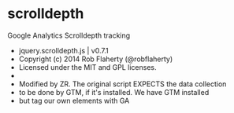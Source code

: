 # scrolldepth
Google Analytics Scrolldepth tracking

 * jquery.scrolldepth.js | v0.7.1
 * Copyright (c) 2014 Rob Flaherty (@robflaherty)
 * Licensed under the MIT and GPL licenses.
 *
 * Modified by ZR.  The original script EXPECTS the data collection
 * to be done by GTM, if it's installed.  We have GTM installed
 * but tag our own elements with GA
